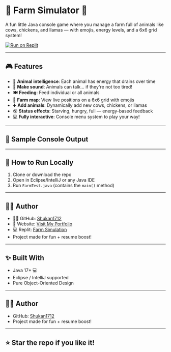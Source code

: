 # 🐄 Farm Simulator 🌾
A fun little Java console game where you manage a farm full of animals like cows, chickens, and llamas — with emojis, energy levels, and a 6x6 grid system!


[![Run on Replit](https://replit.com/badge/github/Shukan1712/FarmSimulator)](https://replit.com/@shukan17/Farm-Simulation)

---

## 🎮 Features

- 🧠 **Animal intelligence**: Each animal has energy that drains over time
- 🐔 **Make sound**: Animals can talk... if they're not too tired!
- 🍽️ **Feeding**: Feed individual or all animals
- 🧭 **Farm map**: View live positions on a 6x6 grid with emojis
- ➕ **Add animals**: Dynamically add new cows, chickens, or llamas
- 😵 **Status effects**: Starving, hungry, full — energy-based feedback
- 💻 **Fully interactive**: Console menu system to play your way!

---

## 📸 Sample Console Output


---

## 🚀 How to Run Locally

1. Clone or download the repo
2. Open in Eclipse/IntelliJ or any Java IDE
3. Run `FarmTest.java` (contains the `main()` method)

---


## 👨‍🔧 Author

- 👨‍💻 GitHub: [Shukan1712](https://github.com/Shukan1712)
- 🌱 Website: [Visit My Portfolio]([https://sites.google.com/view/shukan-shah/about-me]) 
- 💻 Replit: [Farm Simulation](https://replit.com/@shukan17/Farm-Simulation)
- Project made for fun + resume boost!

  
---

## ✨ Built With

- Java 17+ 💻
- Eclipse / IntelliJ supported
- Pure Object-Oriented Design

---

## 👨‍🔧 Author

- GitHub: [Shukan1712](https://github.com/Shukan1712)
- Project made for fun + resume boost!

---

## ⭐️ Star the repo if you like it!
